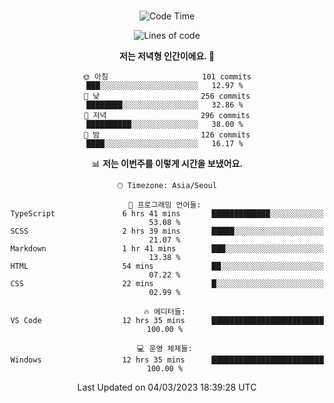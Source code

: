 <div align="center">

<br />

 <!--START_SECTION:waka-->
![Code Time](http://img.shields.io/badge/Code%20Time-319%20hrs%2038%20mins-blue)

![Lines of code](https://img.shields.io/badge/%EC%A0%80%EB%8A%94%20%EC%97%AC%ED%83%9C%EA%B9%8C%EC%A7%80%20-1.3%20million%20%EC%A4%84%EC%9D%98%20%EC%BD%94%EB%93%9C%EB%A5%BC%20%EC%9E%91%EC%84%B1%ED%96%88%EC%96%B4%EC%9A%94.-blue)

**저는 저녁형 인간이에요. 🦉** 

```text
🌞 아침                     101 commits         ███░░░░░░░░░░░░░░░░░░░░░░   12.97 % 
🌆 낮　                     256 commits         ████████░░░░░░░░░░░░░░░░░   32.86 % 
🌃 저녁                     296 commits         ██████████░░░░░░░░░░░░░░░   38.00 % 
🌙 밤　                     126 commits         ████░░░░░░░░░░░░░░░░░░░░░   16.17 % 
```


📊 **저는 이번주를 이렇게 시간을 보냈어요.** 

```text
🕑︎ Timezone: Asia/Seoul

💬 프로그래밍 언어들: 
TypeScript               6 hrs 41 mins       █████████████░░░░░░░░░░░░   53.08 % 
SCSS                     2 hrs 39 mins       █████░░░░░░░░░░░░░░░░░░░░   21.07 % 
Markdown                 1 hr 41 mins        ███░░░░░░░░░░░░░░░░░░░░░░   13.38 % 
HTML                     54 mins             ██░░░░░░░░░░░░░░░░░░░░░░░   07.22 % 
CSS                      22 mins             █░░░░░░░░░░░░░░░░░░░░░░░░   02.99 % 

🔥 에디터들: 
VS Code                  12 hrs 35 mins      █████████████████████████   100.00 % 

💻 운영 체제들: 
Windows                  12 hrs 35 mins      █████████████████████████   100.00 % 
```


 Last Updated on 04/03/2023 18:39:28 UTC
<!--END_SECTION:waka-->

</div>
